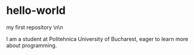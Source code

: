 # hello-world
my first repository \n\n

I am a student at Politehnica University of Bucharest, eager to learn more about programming.
